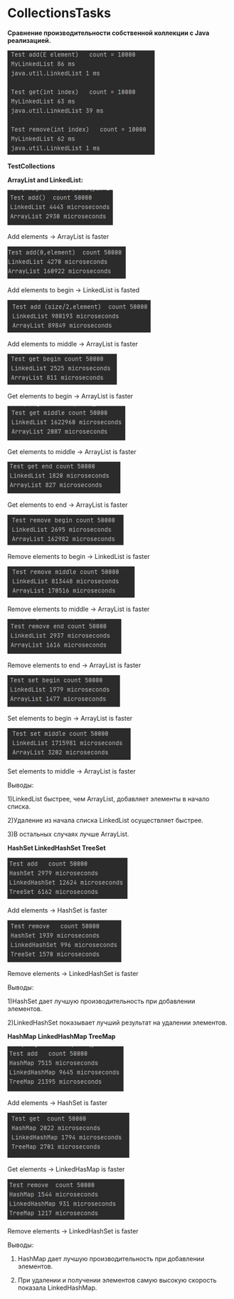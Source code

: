 # CollectionsTasks


**Сравнение производительности собственной коллекции с Java реализацией.**

![](https://github.com/SlavikLenkin/CollectionsTasks/blob/main/%D0%A1%D0%BA%D1%80%D0%B8%D0%BD%D1%88%D0%BE%D1%82%2011-01-2021%20233018.jpg)



**TestCollections**

**ArrayList and LinkedList:**

![](https://github.com/SlavikLenkin/CollectionsTasks/blob/main/list/add%2050000.jpg)

Add elements -> ArrayList is faster

![](https://github.com/SlavikLenkin/CollectionsTasks/blob/main/list/add%20begin%2050000.jpg)

Add elements to begin -> LinkedList is fasted

![](https://github.com/SlavikLenkin/CollectionsTasks/blob/main/list/add%20middle%2050000.jpg)

Add elements to middle -> ArrayList is faster

![](https://github.com/SlavikLenkin/CollectionsTasks/blob/main/list/get%20begin%2050000.jpg)

Get elements to begin -> ArrayList is faster

![](https://github.com/SlavikLenkin/CollectionsTasks/blob/main/list/get%20middle%2050000.jpg)

Get elements to middle -> ArrayList is faster

![](https://github.com/SlavikLenkin/CollectionsTasks/blob/main/list/get%20end%2050000.jpg)

Get elements to end -> ArrayList is faster

![](https://github.com/SlavikLenkin/CollectionsTasks/blob/main/list/remove%20begin%2050000.jpg)

Remove elements to begin -> LinkedList is faster

![](https://github.com/SlavikLenkin/CollectionsTasks/blob/main/list/remove%20middle%2050000.jpg)

Remove elements to middle -> ArrayList is faster

![](https://github.com/SlavikLenkin/CollectionsTasks/blob/main/list/remove%20end%2050000.jpg)

Remove elements to end -> ArrayList is faster

![](https://github.com/SlavikLenkin/CollectionsTasks/blob/main/list/set%20begin%2050000.jpg)

Set elements to begin ->  ArrayList is faster

![](https://github.com/SlavikLenkin/CollectionsTasks/blob/main/list/set%20middle%2050000.jpg)

Set elements to middle ->  ArrayList is faster

Выводы: 

1)LinkedList быстрее, чем ArrayList, добавляет элементы в начало списка.

2)Удаление из начала списка LinkedList осуществляет быстрее.

3)В остальных случаях лучше ArrayList.

**HashSet LinkedHashSet TreeSet**

![](https://github.com/SlavikLenkin/CollectionsTasks/blob/main/Set/add%2050000.jpg)

Add elements -> HashSet is faster

![](https://github.com/SlavikLenkin/CollectionsTasks/blob/main/Set/remove%2050000.jpg)

Remove elements -> LinkedHashSet is faster

Выводы:

1)HashSet дает лучшую производительность при добавлении элементов.

2)LinkedHashSet показывает лучший результат на удалении элементов.



**HashMap LinkedHashMap TreeMap**

![](https://github.com/SlavikLenkin/CollectionsTasks/blob/main/map/add%2050000.jpg)

Add elements -> HashSet is faster

![](https://github.com/SlavikLenkin/CollectionsTasks/blob/main/map/get%2050000.jpg)

Get elements -> LinkedHasMap is faster

![](https://github.com/SlavikLenkin/CollectionsTasks/blob/main/map/remove%2050000.jpg)

Remove elements -> LinkedHashSet is faster

Выводы:

1) HashMap  дает лучшую производительность при добавлении элементов.

2) При удалении и получении элементов самую высокую скорость показала LinkedHashMap.

